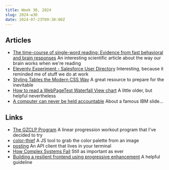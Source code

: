 ```yaml
---
title: Week 30, 2024
slug: 2024-w30
date: 2024-07-23T09:30:00Z
---
```


## Articles

- [The time-course of single-word reading: Evidence from fast behavioral and brain responses](https://www.ncbi.nlm.nih.gov/pmc/articles/PMC3382728/)
  An interesting scientific article about the way our brain works when we're reading
- [Eleventy Experiment - Salesforce User Directory](https://box464.com/posts/salesforce-eleventy-directory/)
  Interesting, because it reminded me of stuff we do at work
- [Styling Tables the Modern CSS Way](https://piccalil.li/blog/styling-tables-the-modern-css-way/)
  A great resource to prepare for the inevitable
- [How to read a WebPageTest Waterfall View chart](https://nooshu.com/blog/2019/10/02/how-to-read-a-wpt-waterfall-chart/)
  A little older, but helpful nevertheless
- [A computer can never be held accountable](https://werd.io/2024/a-computer-can-never-be-held-accountable)
  About a famous IBM slide...

## Links

- [The GZCLP Program](https://www.saynotobroscience.com/gzclp-infographic/)
  A linear progression workout program that I've decided to try
- [color-thief](https://github.com/lokesh/color-thief)
  A JS tool to grab the color palette from an image
- [posting](https://github.com/darrenburns/posting)
  An API client that lives in your terminal
- [How Complex Systems Fail](https://how.complexsystems.fail)
  Still as important as ever
- [Building a resilient frontend using progressive enhancement](https://www.gov.uk/service-manual/technology/using-progressive-enhancement)
  A helpful guideline

